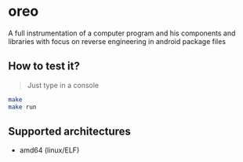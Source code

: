 # oreo

A full instrumentation of a computer program and his components and libraries with focus on reverse engineering in android package files

## How to test it?

> Just type in a console

```bash
make
make run
```

## Supported architectures

- amd64 (linux/ELF)

